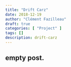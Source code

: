 ```yaml
---
title: "Drift Carz"
date: 2018-12-19
author: "Clément Fazilleau"
draft: true
categories: [ "Project" ]
tags: []
description: drift-carz
---
```


## empty post.